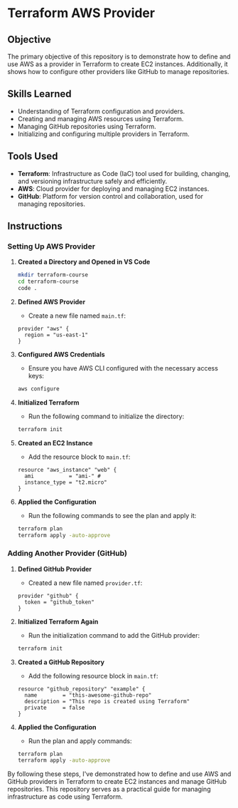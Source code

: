 # Terraform AWS Provider

## Objective
The primary objective of this repository is to demonstrate how to define and use AWS as a provider in Terraform to create EC2 instances. Additionally, it shows how to configure other providers like GitHub to manage repositories.

## Skills Learned
- Understanding of Terraform configuration and providers.
- Creating and managing AWS resources using Terraform.
- Managing GitHub repositories using Terraform.
- Initializing and configuring multiple providers in Terraform.

## Tools Used
- **Terraform**: Infrastructure as Code (IaC) tool used for building, changing, and versioning infrastructure safely and efficiently.
- **AWS**: Cloud provider for deploying and managing EC2 instances.
- **GitHub**: Platform for version control and collaboration, used for managing repositories.

## Instructions

### Setting Up AWS Provider

1. **Created a Directory and Opened in VS Code**
    ```sh
    mkdir terraform-course
    cd terraform-course
    code .
    ```

2. **Defined AWS Provider**
    - Create a new file named `main.tf`:
    ```hcl
    provider "aws" {
      region = "us-east-1"
    }
    ```

3. **Configured AWS Credentials**
    - Ensure you have AWS CLI configured with the necessary access keys:
    ```sh
    aws configure
    ```

4. **Initialized Terraform**
    - Run the following command to initialize the directory:
    ```sh
    terraform init
    ```

5. **Created an EC2 Instance**
    - Add the resource block to `main.tf`:
    ```hcl
    resource "aws_instance" "web" {
      ami           = "ami-" # 
      instance_type = "t2.micro"
    }
    ```

6. **Applied the Configuration**
    - Run the following commands to see the plan and apply it:
    ```sh
    terraform plan
    terraform apply -auto-approve
    ```

### Adding Another Provider (GitHub)

1. **Defined GitHub Provider**
    - Created a new file named `provider.tf`:
    ```hcl
    provider "github" {
      token = "github_token"
    }
    ```

2. **Initialized Terraform Again**
    - Run the initialization command to add the GitHub provider:
    ```sh
    terraform init
    ```

3. **Created a GitHub Repository**
    - Add the following resource block in `main.tf`:
    ```hcl
    resource "github_repository" "example" {
      name        = "this-awesome-github-repo"
      description = "This repo is created using Terraform"
      private     = false
    }
    ```

4. **Applied the Configuration**
    - Run the plan and apply commands:
    ```sh
    terraform plan
    terraform apply -auto-approve
    ```

By following these steps, I've demonstrated how to define and use AWS and GitHub providers in Terraform to create EC2 instances and manage GitHub repositories. This repository serves as a practical guide for managing infrastructure as code using Terraform.
